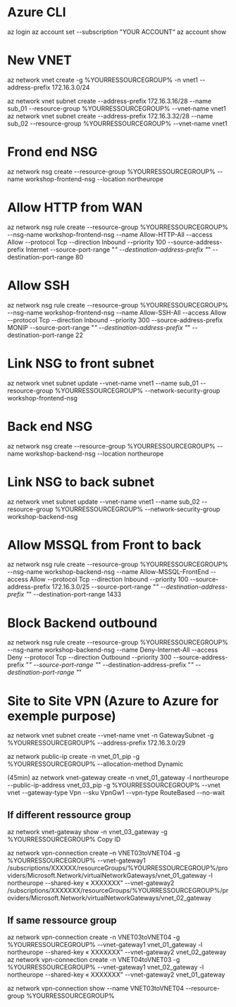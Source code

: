 
# Azure CLI
az login
az account set --subscription "YOUR ACCOUNT“
az account show

# New VNET

az network vnet create -g %YOURRESSOURCEGROUP% -n vnet1 --address-prefix 172.16.3.0/24

az network vnet subnet create --address-prefix 172.16.3.16/28 --name sub_01 --resource-group %YOURRESSOURCEGROUP% --vnet-name vnet1
az network vnet subnet create --address-prefix 172.16.3.32/28 --name sub_02 --resource-group %YOURRESSOURCEGROUP% --vnet-name vnet1

# Frond end NSG
az network nsg create --resource-group %YOURRESSOURCEGROUP% --name workshop-frontend-nsg --location northeurope

# Allow HTTP from WAN
az network nsg rule create --resource-group %YOURRESSOURCEGROUP% --nsg-name workshop-frontend-nsg --name Allow-HTTP-All --access Allow --protocol Tcp --direction Inbound --priority 100 --source-address-prefix Internet --source-port-range "*" --destination-address-prefix "*" --destination-port-range 80

# Allow SSH
az network nsg rule create --resource-group %YOURRESSOURCEGROUP% --nsg-name workshop-frontend-nsg --name Allow-SSH-All --access Allow --protocol Tcp --direction Inbound --priority 300 --source-address-prefix MONIP --source-port-range "*" --destination-address-prefix "*" --destination-port-range 22

# Link NSG to front subnet
az network vnet subnet update --vnet-name vnet1 --name sub_01 --resource-group %YOURRESSOURCEGROUP% --network-security-group workshop-frontend-nsg

# Back end NSG
az network nsg create --resource-group %YOURRESSOURCEGROUP% --name workshop-backend-nsg --location northeurope

# Link NSG to back subnet
az network vnet subnet update --vnet-name vnet1 --name sub_02 --resource-group %YOURRESSOURCEGROUP% --network-security-group workshop-backend-nsg

# Allow MSSQL from Front to back
az network nsg rule create --resource-group %YOURRESSOURCEGROUP% --nsg-name workshop-backend-nsg --name Allow-MSSQL-FrontEnd --access Allow --protocol Tcp --direction Inbound --priority 100 --source-address-prefix 172.16.3.0/25 --source-port-range "*" --destination-address-prefix "*" --destination-port-range 1433

# Block Backend outbound
az network nsg rule create --resource-group %YOURRESSOURCEGROUP% --nsg-name workshop-backend-nsg --name Deny-Internet-All --access Deny --protocol Tcp --direction Outbound --priority 300 --source-address-prefix "*" --source-port-range "*" --destination-address-prefix "*" --destination-port-range "*"

# Site to Site VPN (Azure to Azure for exemple purpose)

az network vnet subnet create --vnet-name vnet -n GatewaySubnet -g %YOURRESSOURCEGROUP% --address-prefix 172.16.3.0/29

az network public-ip create -n vnet_01_pip -g %YOURRESSOURCEGROUP% --allocation-method Dynamic

(45min)
az network vnet-gateway create -n vnet_01_gateway -l northeurope --public-ip-address vnet_03_pip -g %YOURRESSOURCEGROUP% --vnet vnet --gateway-type Vpn --sku VpnGw1 --vpn-type RouteBased --no-wait 

## If different ressource group

az network vnet-gateway show -n vnet_03_gateway -g %YOURRESSOURCEGROUP%
Copy ID

az network vpn-connection create –n VNET03toVNET04 -g %YOURRESSOURCEGROUP% --vnet-gateway1 /subscriptions/XXXXXX/resourceGroups/%YOURRESSOURCEGROUP%/providers/Microsoft.Network/virtualNetworkGateways/vnet_01_gateway -l northeurope --shared-key « XXXXXXX" --vnet-gateway2 /subscriptions/XXXXXXX/resourceGroups/%YOURRESSOURCEGROUP%/providers/Microsoft.Network/virtualNetworkGateways/vnet_02_gateway


## If same ressource group

az network vpn-connection create -n VNET03toVNET04 -g %YOURRESSOURCEGROUP% --vnet-gateway1 vnet_01_gateway -l northeurope --shared-key « XXXXXXX" --vnet-gateway2 vnet_02_gateway
az network vpn-connection create -n VNET04toVNET03 -g %YOURRESSOURCEGROUP% --vnet-gateway1 vnet_02_gateway -l northeurope --shared-key « XXXXXXX" --vnet-gateway2 vnet_01_gateway

az network vpn-connection show --name VNET03toVNET04 --resource-group %YOURRESSOURCEGROUP%


